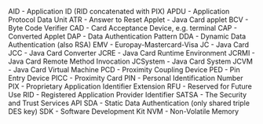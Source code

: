 AID - Application ID (RID concatenated with PIX)
APDU - Application Protocol Data Unit
ATR - Answer to Reset
Applet - Java Card applet
BCV - Byte Code Verifier
CAD - Card Acceptance Device, e.g. terminal
CAP - Converted Applet
DAP - Data Authentication Pattern
DDA - Dynamic Data Authentication (also RSA)
EMV - Europay-Mastercard-Visa
JC - Java Card
JCC - Java Card Converter
JCRE - Java Card Runtime Environment
JCRMI - Java Card Remote Method Invocation
JCSystem - Java Card System
JCVM - Java Card Virtual Machine
PCD - Proximity Coupling Device 
PED - Pin Entry Device
PICC - Proximity Card
PIN - Personal Identification Number
PIX - Proprietary Application Identifier Extension
RFU - Reserved for Future Use
RID - Registered Application Provider Identifier
SATSA - The Security and Trust Services API
SDA - Static Data Authentication (only shared triple DES key)
SDK - Software Development Kit
NVM - Non-Volatile Memory
